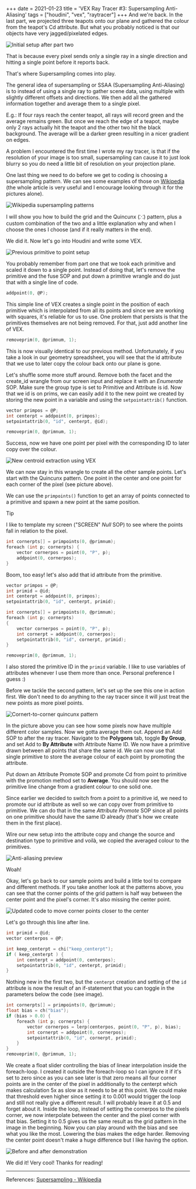 +++
date = 2021-01-23
title = 'VEX Ray Tracer #3: Supersampling Anti-Aliasing'
tags = ["houdini", "vex", "raytracer"]
+++
And we're back. In the last part, we projected three teapots onto our plane and gathered the colour from the teapot's Cd attribute. But what you probably noticed is that our objects have very jagged/pixelated edges.

![Initial setup after part two](03.001.png)

That is because every pixel sends only a single ray in a single direction and hitting a single point before it reports back.

That's where Supersampling comes into play.

The general idea of supersampling or SSAA (Supersampling Anti-Aliasing) is to instead of using a single ray to gather scene data, using multiple with slightly different offsets and directions. We then add all the gathered information together and average them to a single pixel.

E.g.: If four rays reach the center teapot, all rays will record green and the average remains green. But once we reach the edge of a teapot, maybe only 2 rays actually hit the teapot and the other two hit the black background. The average will be a darker green resulting in a nicer gradient on edges.

A problem I encountered the first time I wrote my ray tracer, is that if the resolution of your image is too small, supersampling can cause it to just look blurry so you do need a little bit of resolution on your projection plane.

One last thing we need to do before we get to coding is choosing a supersampling pattern. We can see some examples of those on [Wikipedia](https://en.wikipedia.org/wiki/Supersampling#Supersampling_patterns) (the whole article is very useful and I encourage looking through it for the pictures alone).

![Wikipedia supersampling patterns](03.002.png)

I will show you how to build the grid and the Quincunx (⁙) pattern, plus a custom combination of the two and a little explanation why and when I choose the ones I choose (and if it really matters in the end).

We did it. Now let's go into Houdini and write some VEX.

![Previous primitive to point setup](03.003.png)

You probably remember from part one that we took each primitive and scaled it down to a single point. Instead of doing that, let's remove the primitive and the fuse SOP and put down a primitive wrangle and do just that with a single line of code.

```c
addpoint(0, @P);
```

This simple line of VEX creates a single point in the position of each primitive which is interpolated from all its points and since we are working with squares, it's reliable for us to use. One problem that persists is that the primitives themselves are not being removed. For that, just add another line of VEX.

```c
removeprim(0, @primnum, 1);
```

This is now visually identical to our previous method. Unfortunately, if you take a look in our geometry spreadsheet, you will see that the id attribute that we use to later copy the colour back onto our plane is gone.

Let's shuffle some more stuff around. Remove both the facet and the create_id wrangle from our screen input and replace it with an *Enumerate* SOP. Make sure the group type is set to Primitive and Attribute is id. Now that we id is on prims, we can easily add it to the new point we created by storing the new point in a variable and using the `setpointattrib()` function.

```c
vector primpos = @P;
int centerpt = addpoint(0, primpos);
setpointattrib(0, "id", centerpt, @id);

removeprim(0, @primnum, 1);
```

Success, now we have one point per pixel with the corresponding ID to later copy over the colour.

![New centroid extraction using VEX](03.004.png)

We can now stay in this wrangle to create all the other sample points. Let's start with the Quincunx pattern. One point in the center and one point for each corner of the pixel (see picture above).

We can use the `primpoints()` function to get an array of points connected to a primitive and spawn a new point at the same position.

> [!tip]
> I like to template my screen ("SCREEN" *Null* SOP) to see where the points fall in relation to the pixel.

```c
int cornerpts[] = primpoints(0, @primnum);
foreach (int p; cornerpts) {
    vector cornerpos = point(0, "P", p);
    addpoint(0, cornerpos);
}
```

Boom, too easy! let's also add that id attribute from the primitive.

```c
vector primpos = @P;
int primid = @id;
int centerpt = addpoint(0, primpos);
setpointattrib(0, "id", centerpt, primid);

int cornerpts[] = primpoints(0, @primnum);
foreach (int p; cornerpts)
{
    vector cornerpos = point(0, "P", p);
    int cornerpt = addpoint(0, cornerpos);
    setpointattrib(0, "id", cornerpt, primid);
}

removeprim(0, @primnum, 1);
```

I also stored the primitive ID in the `primid` variable. I like to use variables of attributes whenever I use them more than once. Personal preference I guess :)

Before we tackle the second pattern, let's set up the see this one in action first. We don't need to do anything to the ray tracer since it will just treat the new points as more pixel points.

![Cornert-to-corner quincunx pattern](03.005.png)

In the picture above you can see how some pixels now have multiple different color samples. Now we gotta average them out. Append an Add SOP to after the ray tracer. Navigate to the **Polygons** tab, toggle **By Group**, and set Add to **By Attribute** with Attribute Name ID. We now have a primitive drawn between all points that share the same id. We can now use that single primitive to store the average colour of each point by promoting the attribute.

Put down an Attribute Promote SOP and promote Cd from point to primitive with the promotion method set to **Average**. You should now see the primitive line change from a gradient colour to one solid one.

Since earlier we decided to switch from a point to a primitive id, we need to promote our id attribute as well so we can copy over from primitive to primitive. We can do that in the same *Attribute Promote* SOP since all points on one primitive should have the same ID already (that's how we create them in the first place).

Wire our new setup into the attribute copy and change the source and destination type to primitive and voilà, we copied the averaged colour to the primitives.

![Anti-aliasing preview](03.006.png)

Woah!

Okay, let's go back to our sample points and build a little tool to compare and different methods. If you take another look at the patterns above, you can see that the corner points of the grid pattern is half way between the center point and the pixel's corner. It's also missing the center point.

![Updated code to move corner points closer to the center](03.007.png)

Let's go through this line after line.

```c
int primid = @id;
vector centerpos = @P;

int keep_centerpt = chi("keep_centerpt");
if ( keep_centerpt ) {
    int centerpt = addpoint(0, centerpos);
    setpointattrib(0, "id", centerpt, primid);
}
```

Nothing new in the first two, but the `centerpt` creation and setting of the `id` attribute is now the result of an if-statement that you can toggle in the parameters below the code (see image).

```c
int cornerpts[] = primpoints(0, @primnum);
float bias = ch("bias");
if (bias > 0.0) {
    foreach (int p; cornerpts) {
        vector cornerpos = lerp(centerpos, point(0, "P", p), bias);
        int cornerpt = addpoint(0, cornerpos);
        setpointattrib(0, "id", cornerpt, primid);
    }
}
removeprim(0, @primnum, 1);
```

We create a float slider controlling the bias of linear interpolation inside the foreach-loop. I created it outside the foreach-loop so I can ignore it if it's set to zero since as you can see later is that zero means all four corner points are in the center of the pixel in additionally to the centerpt which makes calculation 5x as slow as it needs to be at this point. We could make that threshold even higher since setting it to 0.001 would trigger the loop and still not really give a different result. I will probably leave it at 0.5 and forget about it. Inside the loop, instead of setting the cornerpos to the pixels corner, we now interpolate between the center and the pixel corner with that bias. Setting it to 0.5 gives us the same result as the grid pattern in the image in the beginning. Now you can play around with the bias and see what you like the most. Lowering the bias makes the edge harder. Removing the center point doesn't make a huge difference but I like having the option.

![Before and after demonstration](03.008.png)

We did it! Very cool! Thanks for reading!
***
References: [Supersampling - Wikipedia](https://en.wikipedia.org/wiki/Supersampling)
